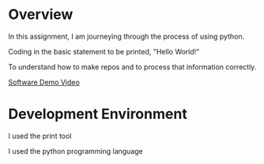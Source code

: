 # Overview

In this assignment, I am journeying through the process of using python. 

Coding in the basic statement to be printed, "Hello World!"

To understand how to make repos and to process that information correctly.

[Software Demo Video](https://youtu.be/rKkF5zI6B4Y)

# Development Environment

I used the print tool

I used the python programming language